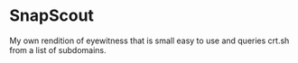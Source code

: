 # SnapScout
My own rendition of eyewitness that is small easy to use and queries crt.sh from a list of subdomains.

